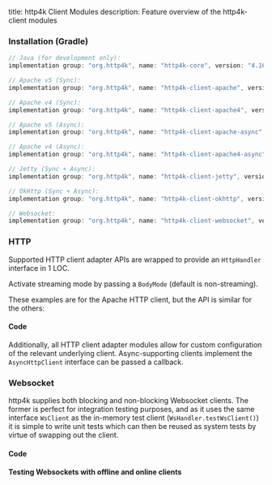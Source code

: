 title: http4k Client Modules
description: Feature overview of the http4k-client modules

### Installation (Gradle)

```groovy
// Java (for development only):
implementation group: "org.http4k", name: "http4k-core", version: "4.16.1.0"

// Apache v5 (Sync): 
implementation group: "org.http4k", name: "http4k-client-apache", version: "4.16.1.0"

// Apache v4 (Sync): 
implementation group: "org.http4k", name: "http4k-client-apache4", version: "4.16.1.0"

// Apache v5 (Async): 
implementation group: "org.http4k", name: "http4k-client-apache-async", version: "4.16.1.0"

// Apache v4 (Async): 
implementation group: "org.http4k", name: "http4k-client-apache4-async", version: "4.16.1.0"

// Jetty (Sync + Async): 
implementation group: "org.http4k", name: "http4k-client-jetty", version: "4.16.1.0"

// OkHttp (Sync + Async): 
implementation group: "org.http4k", name: "http4k-client-okhttp", version: "4.16.1.0"

// Websocket: 
implementation group: "org.http4k", name: "http4k-client-websocket", version: "4.16.1.0"
```

### HTTP
Supported HTTP client adapter APIs are wrapped to provide an `HttpHandler` interface in 1 LOC.

Activate streaming mode by passing a `BodyMode` (default is non-streaming).

These examples are for the Apache HTTP client, but the API is similar for the others:

#### Code [<img class="octocat"/>](https://github.com/http4k/http4k/blob/master/src/docs/guide/reference/clients/example_http.kt)

<script src="https://gist-it.appspot.com/https://github.com/http4k/http4k/blob/master/src/docs/guide/reference/clients/example_http.kt"></script>

Additionally, all HTTP client adapter modules allow for custom configuration of the relevant underlying client. Async-supporting clients implement the `AsyncHttpClient` interface can be passed a callback.

### Websocket
http4k supplies both blocking and non-blocking Websocket clients. The former is perfect for integration testing purposes, and as it uses the same interface `WsClient` as the in-memory test client (`WsHandler.testWsClient()`) it is simple to write unit tests which can then be reused as system tests by virtue of swapping out the client.

#### Code [<img class="octocat"/>](https://github.com/http4k/http4k/blob/master/src/docs/guide/reference/clients/example_websocket.kt)

<script src="https://gist-it.appspot.com/https://github.com/http4k/http4k/blob/master/src/docs/guide/reference/clients/example_websocket.kt"></script>

#### Testing Websockets with offline and online clients [<img class="octocat"/>](https://github.com/http4k/http4k/blob/master/src/docs/guide/reference/clients/TestingWebsockets.kt)

<script src="https://gist-it.appspot.com/https://github.com/http4k/http4k/blob/master/src/docs/guide/reference/clients/TestingWebsockets.kt"></script>
